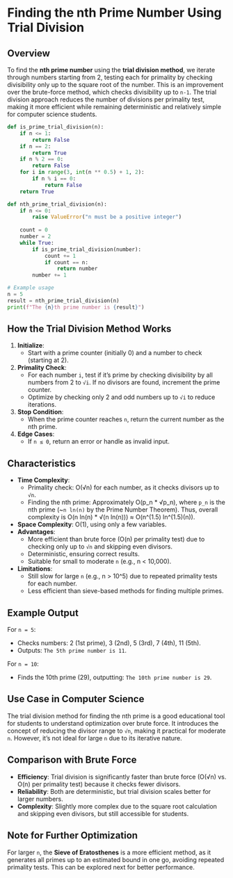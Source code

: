 # Finding the nth Prime Number Using Trial Division

## Overview
To find the **nth prime number** using the **trial division method**, we iterate through numbers starting from 2, testing each for primality by checking divisibility only up to the square root of the number. This is an improvement over the brute-force method, which checks divisibility up to `n-1`. The trial division approach reduces the number of divisions per primality test, making it more efficient while remaining deterministic and relatively simple for computer science students.

```python
def is_prime_trial_division(n):
    if n <= 1:
        return False
    if n == 2:
        return True
    if n % 2 == 0:
        return False
    for i in range(3, int(n ** 0.5) + 1, 2):
        if n % i == 0:
            return False
    return True

def nth_prime_trial_division(n):
    if n <= 0:
        raise ValueError("n must be a positive integer")
    
    count = 0
    number = 2
    while True:
        if is_prime_trial_division(number):
            count += 1
            if count == n:
                return number
        number += 1

# Example usage
n = 5
result = nth_prime_trial_division(n)
print(f"The {n}th prime number is {result}")
```

## How the Trial Division Method Works
1. **Initialize**:
   - Start with a prime counter (initially 0) and a number to check (starting at 2).
2. **Primality Check**:
   - For each number `i`, test if it’s prime by checking divisibility by all numbers from 2 to `√i`. If no divisors are found, increment the prime counter.
   - Optimize by checking only 2 and odd numbers up to `√i` to reduce iterations.
3. **Stop Condition**:
   - When the prime counter reaches `n`, return the current number as the nth prime.
4. **Edge Cases**:
   - If `n ≤ 0`, return an error or handle as invalid input.




## Characteristics
- **Time Complexity**:
  - Primality check: O(√n) for each number, as it checks divisors up to `√n`.
  - Finding the nth prime: Approximately O(p_n * √p_n), where `p_n` is the nth prime (~`n ln(n)` by the Prime Number Theorem). Thus, overall complexity is O(n ln(n) * √(n ln(n))) ≈ O(n^(1.5) ln^(1.5)(n)).
- **Space Complexity**: O(1), using only a few variables.
- **Advantages**:
  - More efficient than brute force (O(n) per primality test) due to checking only up to `√n` and skipping even divisors.
  - Deterministic, ensuring correct results.
  - Suitable for small to moderate `n` (e.g., n < 10,000).
- **Limitations**:
  - Still slow for large `n` (e.g., n > 10^5) due to repeated primality tests for each number.
  - Less efficient than sieve-based methods for finding multiple primes.

## Example Output
For `n = 5`:
- Checks numbers: 2 (1st prime), 3 (2nd), 5 (3rd), 7 (4th), 11 (5th).
- Outputs: `The 5th prime number is 11`.

For `n = 10`:
- Finds the 10th prime (29), outputting: `The 10th prime number is 29`.

## Use Case in Computer Science
The trial division method for finding the nth prime is a good educational tool for students to understand optimization over brute force. It introduces the concept of reducing the divisor range to `√n`, making it practical for moderate `n`. However, it’s not ideal for large `n` due to its iterative nature.

## Comparison with Brute Force
- **Efficiency**: Trial division is significantly faster than brute force (O(√n) vs. O(n) per primality test) because it checks fewer divisors.
- **Reliability**: Both are deterministic, but trial division scales better for larger numbers.
- **Complexity**: Slightly more complex due to the square root calculation and skipping even divisors, but still accessible for students.

## Note for Further Optimization
For larger `n`, the **Sieve of Eratosthenes** is a more efficient method, as it generates all primes up to an estimated bound in one go, avoiding repeated primality tests. This can be explored next for better performance.